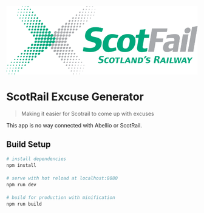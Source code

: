 ![ScotFail Logo](/src/assets/logo.svg)

# ScotRail Excuse Generator

> Making it easier for Scotrail to come up with excuses

This app is no way connected with Abellio or ScotRail.

<!-- Example at http://www.scotfail.party -->

## Build Setup

``` bash
# install dependencies
npm install

# serve with hot reload at localhost:8080
npm run dev

# build for production with minification
npm run build
```
